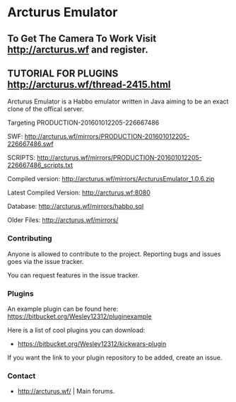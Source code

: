 # Arcturus Emulator #

## **To Get The Camera To Work Visit http://arcturus.wf and register.** ##
## **TUTORIAL FOR PLUGINS http://arcturus.wf/thread-2415.html** ##
Arcturus Emulator is a Habbo emulator written in Java aiming to be an exact clone of the offical server.

Targeting PRODUCTION-201601012205-226667486

SWF: http://arcturus.wf/mirrors/PRODUCTION-201601012205-226667486.swf

SCRIPTS: http://arcturus.wf/mirrors/PRODUCTION-201601012205-226667486_scripts.txt

Compiled version: http://arcturus.wf/mirrors/ArcturusEmulator_1.0.6.zip

Latest Compiled Version: http://arcturus.wf:8080

Database: http://arcturus.wf/mirrors/habbo.sql

Older Files: http://arcturus.wf/mirrors/

### Contributing ###

Anyone is allowed to contribute to the project. Reporting bugs and issues goes via the issue tracker.

You can request features in the issue tracker.

### Plugins ###
An example plugin can be found here: https://bitbucket.org/Wesley12312/pluginexample

Here is a list of cool plugins you can download:

* https://bitbucket.org/Wesley12312/kickwars-plugin

If you want the link to your plugin repository to be added, create an issue.

### Contact ###

* http://arcturus.wf/ | Main forums.